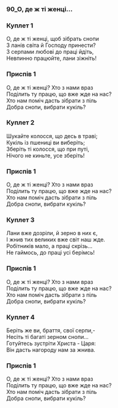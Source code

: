 ### 90_О, де ж ті женці...
### Куплет 1
О, де ж ті женці, щоб зібрать снопи<br/>З ланів світа й Господу принести?<br/>З серпами любові до праці йдіть,<br/>Невпинно працюйте, лани зіжніть!
### Приспів 1
О, де ж ті женці? Хто з нами враз<br/>Поділить ту працю, що вже жде на нас?<br/>Хто нам поміч дасть зібрати з піль<br/>Добра снопи, вибрати кукіль?
### Куплет 2
Шукайте колосся, що десь в траві;<br/>Кукіль із пшениці ви виберіть;<br/>Зберіть ті колосся, що при путі,<br/>Нічого не киньте, усе зберіть!
### Приспів 1
О, де ж ті женці? Хто з нами враз<br/>Поділить ту працю, що вже жде на нас?<br/>Хто нам поміч дасть зібрати з піль<br/>Добра снопи, вибрати кукіль?
### Куплет 3
Лани вже дозріли, й зерно в них є,<br/>І жнив тих великих вже світ наш жде.<br/>Робітників мало, а праці скрізь...<br/>Не гаймось, до праці усі берімсь!
### Приспів 1
О, де ж ті женці? Хто з нами враз<br/>Поділить ту працю, що вже жде на нас?<br/>Хто нам поміч дасть зібрати з піль<br/>Добра снопи, вибрати кукіль?
### Куплет 4
Беріть же ви, браття, свої серпи,-<br/>Несіть ті багаті зерном снопи...<br/>Готуйтесь зустріти Христа - Царя:<br/>Він дасть нагороду нам за жнива.
### Приспів 1
О, де ж ті женці? Хто з нами враз<br/>Поділить ту працю, що вже жде на нас?<br/>Хто нам поміч дасть зібрати з піль<br/>Добра снопи, вибрати кукіль?
